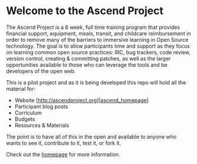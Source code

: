 # Welcome to the Ascend Project

The Ascend Project is a 6 week, full time training program that provides financial support, equipment, meals, transit, and childcare reimbursement in order to remove many of the barriers to immersive learning in Open Source technology.  The goal is to allow participants time and support as they focus on learning common open source practices: IRC, bug trackers, code review, version control, creating & committing patches, as well as the larger opportunities available to those who can leverage the tools and be developers of the open web. 

This is a pilot project and as it is being developed this repo will hold all the material for:

* Website [http://ascendproject.org][ascend_homepage]
* Participant blog posts
* Curriculum
* Budgets
* Resources & Materials

The point is to have all of this in the open and available to anyone who wants to see it, contribute to it, test it, or fork it.

Check out the [homepage][ascend_homepage] for more information.


[ascend_homepage]: http://ascendproject.org/about

